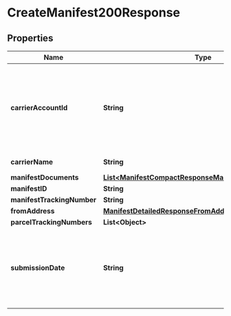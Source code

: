 

# CreateManifest200Response


## Properties

| Name | Type | Description | Notes |
|------------ | ------------- | ------------- | -------------|
|**carrierAccountId** | **String** | A unique identifier associated with the Carrier account which is used while creating Manifest. |  [optional] |
|**carrierName** | **String** | Name of the Carrier. |  [optional] |
|**manifestDocuments** | [**List&lt;ManifestCompactResponseManifestDocumentsInner&gt;**](ManifestCompactResponseManifestDocumentsInner.md) |  |  [optional] |
|**manifestID** | **String** |  |  [optional] |
|**manifestTrackingNumber** | **String** |  |  [optional] |
|**fromAddress** | [**ManifestDetailedResponseFromAddress**](ManifestDetailedResponseFromAddress.md) |  |  [optional] |
|**parcelTrackingNumbers** | **List&lt;Object&gt;** |  |  [optional] |
|**submissionDate** | **String** | The date the shipments are to be tendered to the carrier, entered as YYYY-MM-DD. |  [optional] |



